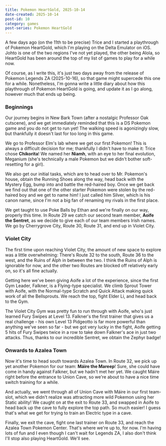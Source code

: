 ```yaml
---
title: Pokemon HeartGold, 2025-10-14
date-created: 2025-10-14
post-id: 10
category: games
post-series: Pokemon HeartGold
---
```

A few days ago (on the 11th to be precise) Trice and I started a playthrough of Pokemon HeartGold, which I'm playing on the Delta Emulator on iOS. Johto is one of the two regions I've not yet played, the other being Alola, so HeartGold has been around the top of my list of games to play for a while now.

Of course, as I write this, it's just two days away from the release of Pokemon Legends ZA (2025-10-16), so that game might supercede this one for a while. Nonetheless, I'm gonna write a little diary about how this playthrough of Pokemon HeartGold is going, and update it as I go along, however much that ends up being.

### Beginnings

Our journey begins in New Bark Town (after a nostalgic Professor Oak cutscene), and we get immediately reminded that this is a DS Pokemon game and you do not get to run yet! The walking speed is agonizingly slow, but thankfully it doesn't last for too long in this game.</p>

We go to Professor Elm's lab where we get our first Pokemon! This is always a difficult decision for me; thankfully I didn't have to make it: Trice chose **Chikorita**! We named her **Niamh**, with an eye to her final evolution, Meganium (she's technically a male Pokemon but we didn't bother soft-resetting for a girl).

We also get our initial tasks, which are to head over to Mr. Pokemon's house, obtain the Running Shoes along the way, head back with the Mystery Egg, bump into and battle the red-haired boy. Once we get back we find out that one of the other starter Pokemon were stolen by the red-haired boy and we get to name him! I just called him Silver, which is his canon name, since I'm not a big fan of renaming my rivals in the first place.

We get taught to use Poke Balls by Ethan and we're finally on our way, properly this time. In Route 29 we catch our second team member, **Aoife the Sentret**, as we decide to give each of our team members Irish names. We go by Cherrygrove City, Route 30, Route 31, and end up in Violet City.

### Violet City

The first time upon reaching Violet City, the amount of new space to explore was a little overwhelming: There's Route 32 to the south, Route 36 to the west, and the Ruins of Alph in between the two. I think the Ruins of Alph is ignorable for now, and the other two Routes are blocked off relatively early on, so it's all fine actually.

Getting here we've been giving Aoife a lot of the experience, since the first Gym Leader, Falkner, is a Flying-type specialist. We climb Sprout Tower with Aoife, with the Normal-type Scratch and Quick Attack making quick work of all the Bellsprouts. We reach the top, fight Elder Li, and head back to the Gym.

The Violet City Gym was pretty fun to run through with Aoife, who's just learned Fury Swipes at Level 13. Falkner's the first trainer that gives us a real challenge - his own Level 13 Pidgeotto is far more powerful than anything we've seen so far - but we got very lucky in the fight, Aoife getting 5 hits of Fury Swipes twice in a row to take down Falkner's ace in just two attacks. Thus, thanks to our incredible Sentret, we obtain the Zephyr badge!

### Onwards to Azalea Town

Now it's time to head south towards Azalea Town. In Route 32, we pick up yet another Pokemon for our team: **Máire the Mareep**! Sure, she could have come in handy against Falkner, but we hadn't met her yet. We caught Máire right before the entrance to Union Cave, so we're about to have a nice time switch training for a while.

And actually, we went through all of Union Cave with Máire in our first team-slot, which we didn't realize was attracting more wild Pokemon using her Static ability! We caught on at the exit to Route 33, and swapped in Aoife to head back up the cave to fully explore the top path. So much easier! I guess that's what we get for trying to train an Electric type in a cave.

Finally, we exit the cave, fight one last trainer on Route 33, and reach the Azalea Town Pokemon Center. That's where we're up to, for now. I'm having lots of fun and I even though I can't wait for Legends ZA, I also don't think I'll stop also playing HeartGold. We'll see.